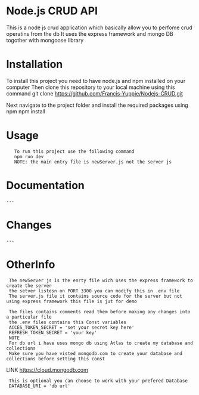 # Node.js CRUD API 
This is a node js crud application which basically allow you to perfome crud operatins from the db
It uses the express framework and mongo DB togother with mongoose library

# Installation
To install this project you need to have node.js and npm installed on your computer
Then clone this repository to your local machine using this command
           git clone https://github.com/Francis-Yuppie/Nodejs-CRUD.git
     
Next navigate to the project folder and install the required packages using npm 
        npm install
# Usage
       To run this project use the following command
       npm run dev
       NOTE: the main entry file is newServer.js not the server js
# Documentation 
    ---
# Changes
    ---
# OtherInfo
     The newServer js is the enrty file wich uses the express framework to create the server
     the setver listesn on PORT 3300 you can modify this in .env file
     The server.js file it contains source code for the server but not using express framework this file is jut for demo 
     
     The files contains comments read them before making any changes into a particular file 
     the .env files contains this Const variables 
     ACCES_TOKEN_SECRET = 'set your secret key here'
     REFRESH_TOKEN_SECRET = 'your key'
     NOTE 
     For db url i have uses mongo db using Atlas to create my database and collections
     Make sure you have visted mongodb.com to create your database and collections before setting this const 
 LINK
 https://cloud.mongodb.com
  
     This is optional you can choose to work with your prefered Database
     DATABASE_URI = 'db url'

 
